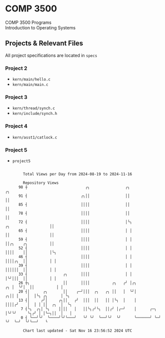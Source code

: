 # COMP 3500
COMP 3500 Programs  
Introduction to Operating Systems  
## Projects & Relevant Files
All project specifications are located in `specs`
### Project 2
- `kern/main/hello.c`
- `kern/main/main.c`
### Project 3
- `kern/thread/synch.c`
- `kern/include/synch.h`
### Project 4
- `kern/asst1/catlock.c`
### Project 5
- `project5`

```

        Total Views per Day from 2024-08-19 to 2024-11-16

        Repository Views
      98 ┼                          ╭╮                ╭╮                                      ╭╮
      91 ┤                        ╭╮││                ││                                      ││
      85 ┤                        ││││                ││                                      ││
      78 ┤                        ││││                ││                                      ││
      72 ┤                        ││││                │╰╮                 ╭╮                  ││
      65 ┤                        ││││                │ │                 ││                  ││
      59 ┤                        ││││                │ │                 ││╭╮    ╭╮          ││
      52 ┤                        ││││                │ │                 ││││    ││          │╰╮
      46 ┤                        ││││                │ │                 ││││╭╮  ││          │ │
      39 ┤                        ││││                │ │                 ││││││  ││          │ │
      33 ┤                ╭╮      ││││                │ │                 │╰╯│││  ││          │ │
      26 ┼╮               ││      ││││          ╭╮   ╭╯ │╭╮            ╭╮ │  ╰╯│  ││          │ │
      20 ┤│      ╭╮       ││    ╭─╯│││  ╭╮   ╭╮ ││   │  ╰╯│          ╭╮││ │    │  │╰╮ ╭╮      │ ╰╮
      13 ┤│     ╭╯│     ╭╮││   ╭╯  │││  ││   ││ │╰╮  │    │          ││││╭╯    │  │ │ ││  ╭╮  │  ╰╮
       7 ┤╰╮  ╭╮│ ╰╮    ││││   │   ││╰╮╭╯╰╮  ││╭╯ │╭─╯    │      ╭─╮ │╰╯╰╯     ╰╮╭╯ │ │╰─╮││  │   │
       0 ┤ ╰──╯╰╯  ╰────╯╰╯╰───╯   ╰╯ ╰╯  ╰──╯╰╯  ╰╯      ╰──────╯ ╰─╯          ╰╯  ╰─╯  ╰╯╰──╯   ╰

        Chart last updated - Sat Nov 16 23:56:52 2024 UTC
        
```
